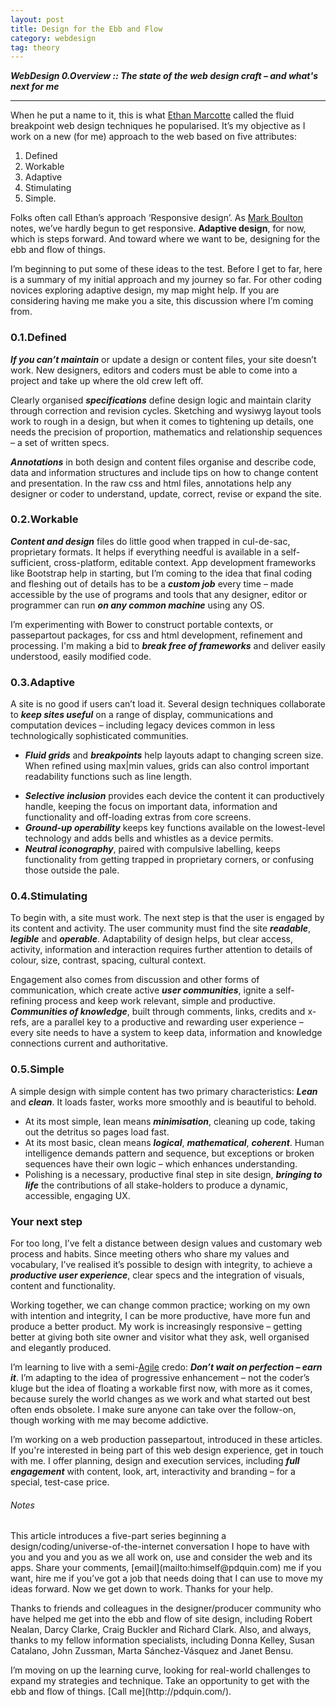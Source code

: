```yaml
---
layout: post
title: Design for the Ebb and Flow
category: webdesign
tag: theory
---
```


**_WebDesign 0.Overview :: The state of the web design craft – and what's next for me_**

-----

When he put a name to it, this is what [Ethan Marcotte](http://alistapart.com/article/responsive-web-design/%20Ethan%20Marcotte's%20seminal%20proposal%20for%20adaptive%20design%20principles.) called the fluid breakpoint web design techniques he popularised. It’s my objective as I work on a new (for me) approach to the web based on five attributes: 

1.	Defined
2.	Workable
3.	Adaptive
4.	Stimulating
5.	Simple.

Folks often call Ethan’s approach ‘Responsive design’. As [Mark Boulton](http://www.markboulton.co.uk/journal/a-responsive-experience) notes, we’ve hardly begun to get responsive. **Adaptive design**, for now, which is steps forward. And toward where we want to be, designing for the ebb and flow of things. 

I’m beginning to put some of these ideas to the test. Before I get to far, here is a summary of my initial approach and my journey so far. For other coding novices exploring adaptive design, my map might help. If you are considering having me make you a site, this discussion where I’m coming from.

### 0.1.Defined

**_If you can’t maintain_** or update a design or content files, your site doesn’t work. New designers, editors and coders must be able to come into a project and take up where the old crew left off.

Clearly organised **_specifications_** define design logic and maintain clarity through correction and revision cycles. Sketching and wysiwyg layout tools work to rough in a design, but when it comes to tightening up details, one needs the precision of proportion, mathematics and relationship sequences – a set of written specs.

**_Annotations_** in both design and content files organise and describe code, data and information structures and include tips on how to change content and presentation. In the raw css and html files, annotations help any designer or coder to understand, update, correct, revise or expand the site.

### 0.2.Workable

**_Content and design_** files do little good when trapped in cul-de-sac, proprietary formats. It helps if everything needful is available in a self-sufficient, cross-platform, editable context. App development frameworks like Bootstrap help in starting, but I’m coming to the idea that final coding and fleshing out of details has to be a **_custom job_** every time – made accessible by the use of programs and tools that any designer, editor or programmer can run **_on any common machine_** using any OS.

I’m experimenting with Bower to construct portable contexts, or passepartout packages, for css and html development, refinement and processing. I'm making a bid to **_break free of frameworks_** and deliver easily understood, easily modified code.

### 0.3.Adaptive

A site is no good if users can’t load it. Several design techniques collaborate to **_keep sites useful_** on a range of display, communications and computation devices – including legacy devices common in less technologically sophisticated communities.
- **_Fluid grids_** and **_breakpoints_** help layouts adapt to changing screen size. When refined using max|min values, grids can also control important readability functions such as line length.

* **_Selective inclusion_** provides each device the content it can productively handle, keeping the focus on important data, information and functionality and off-loading extras from core screens.
* **_Ground-up operability_** keeps key functions available on the lowest-level technology and adds bells and whistles as a device permits.
* **_Neutral iconography_**, paired with compulsive labelling, keeps functionality from getting trapped in proprietary corners, or confusing those outside the pale.

### 0.4.Stimulating

To begin with, a site must work. The next step is that the user is engaged by its content and activity. The user community must find the site **_readable_**, **_legible_** and **_operable_**. Adaptability of design helps, but clear access, activity, information and interaction requires further attention to details of colour, size, contrast, spacing, cultural context.

Engagement also comes from discussion and other forms of communication, which create active **_user communities_**, ignite a self-refining process and keep work relevant, simple and productive. **_Communities of knowledge_**, built through comments, links, credits and x-refs, are a parallel key to a productive and rewarding user experience – every site needs to have a system to keep data, information and knowledge connections current and authoritative.

### 0.5.Simple

A simple design with simple content has two primary characteristics: **_Lean_** and **_clean_**. It loads faster, works more smoothly and is beautiful to behold.

* At its most simple, lean means **_minimisation_**, cleaning up code, taking out the detritus so pages load fast.
* At its most basic, clean means **_logical_**, **_mathematical_**, **_coherent_**. Human intelligence demands pattern and sequence, but exceptions or broken sequences have their own logic – which enhances understanding. 
* Polishing is a necessary, productive final step in site design, **_bringing to life_** the contributions of all stake-holders to produce a dynamic, accessible, engaging UX. 

### Your next step

For too long, I’ve felt a distance between design values and customary web process and habits. Since meeting others who share my values and vocabulary, I’ve realised it’s possible to design with integrity, to achieve a **_productive user experience_**, clear specs and the integration of visuals, content and functionality. 

Working together, we can change common practice; working on my own with intention and integrity, I can be more productive, have more fun and produce a better product. My work is increasingly responsive – getting better at giving both site owner and visitor what they ask, well organised and elegantly produced.

I’m learning to live with a semi-[Agile](http://herbjorn.wordpress.com/2010/11/05/simplifying-the-agile-manifesto/) credo: **_Don’t wait on perfection – earn it_**. I’m adapting to the idea of progressive enhancement – not the coder’s kluge but the idea of floating a workable first now, with more as it comes, because surely the world changes as we work and what started out best often ends obsolete. I make sure anyone can take over the follow-on, though working with me may become addictive.

I’m working on a web production passepartout, introduced in these articles. If you're interested in being part of this web design experience, get in touch with me. I offer planning, design and execution services, including **_full engagement_** with content, look, art, interactivity and branding – for a special, test-case price.

###### Notes
<p class="note">This article introduces a five-part series beginning a design/coding/universe-of-the-internet conversation I hope to have with you and you and you as we all work on, use and consider the web and its apps. Share your comments, [email](mailto:himself@pdquin.com) me if you want, hire me if you’ve got a job that needs doing that I can use to move my ideas forward. Now we get down to work. Thanks for your help.</p>

<p class="note">Thanks to friends and colleagues in the designer/producer community who have helped me get into the ebb and flow of site design, including Robert Nealan, Darcy Clarke, Craig Buckler and Richard Clark. Also, and always, thanks to my fellow information specialists, including Donna Kelley, Susan Catalano, John Zussman, Marta Sánchez-Vásquez and Janet Bensu.</p>

<p class="note">I’m moving on up the learning curve, looking for real-world challenges to expand my strategies and technique. Take an opportunity to get with the ebb and flow of things. [Call me](http://pdquin.com/).</p>
